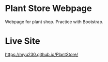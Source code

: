 # Plant Store Webpage
Webpage for plant shop. Practice with Bootstrap.

# Live Site
https://myu230.github.io/PlantStore/
